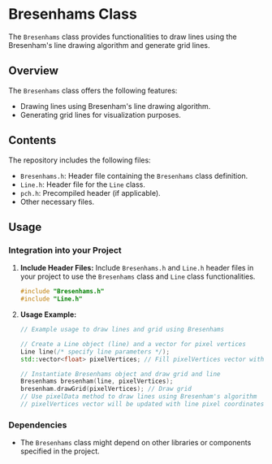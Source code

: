# Bresenhams Class

The `Bresenhams` class provides functionalities to draw lines using the Bresenham's line drawing algorithm and generate grid lines.

## Overview

The `Bresenhams` class offers the following features:

- Drawing lines using Bresenham's line drawing algorithm.
- Generating grid lines for visualization purposes.

## Contents

The repository includes the following files:

- `Bresenhams.h`: Header file containing the `Bresenhams` class definition.
- `Line.h`: Header file for the `Line` class.
- `pch.h`: Precompiled header (if applicable).
- Other necessary files.

## Usage

### Integration into your Project

1. **Include Header Files:** Include `Bresenhams.h` and `Line.h` header files in your project to use the `Bresenhams` class and `Line` class functionalities.

    ```cpp
    #include "Bresenhams.h"
    #include "Line.h"
    ```

2. **Usage Example:**

    ```cpp
    // Example usage to draw lines and grid using Bresenhams

    // Create a Line object (line) and a vector for pixel vertices
    Line line(/* specify line parameters */);
    std::vector<float> pixelVertices; // Fill pixelVertices vector with pixel coordinates

    // Instantiate Bresenhams object and draw grid and line
    Bresenhams bresenham(line, pixelVertices);
    bresenham.drawGrid(pixelVertices); // Draw grid
    // Use pixelData method to draw lines using Bresenham's algorithm
    // pixelVertices vector will be updated with line pixel coordinates
    ```

### Dependencies

- The `Bresenhams` class might depend on other libraries or components specified in the project.

